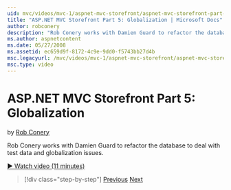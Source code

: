 ```yaml
---
uid: mvc/videos/mvc-1/aspnet-mvc-storefront/aspnet-mvc-storefront-part-5-globalization
title: "ASP.NET MVC Storefront Part 5: Globalization | Microsoft Docs"
author: robconery
description: "Rob Conery works with Damien Guard to refactor the database to deal with test data and globalization issues."
ms.author: aspnetcontent
ms.date: 05/27/2008
ms.assetid: ec659d9f-8172-4c9e-9dd0-f5743bb27d4b
msc.legacyurl: /mvc/videos/mvc-1/aspnet-mvc-storefront/aspnet-mvc-storefront-part-5-globalization
msc.type: video
---
```

ASP.NET MVC Storefront Part 5: Globalization
====================
by [Rob Conery](https://github.com/robconery)

Rob Conery works with Damien Guard to refactor the database to deal with test data and globalization issues.

[&#9654; Watch video (11 minutes)](https://channel9.msdn.com/Blogs/ASP-NET-Site-Videos/aspnet-mvc-storefront-part-5-globalization)

> [!div class="step-by-step"]
> [Previous](aspnet-mvc-storefront-part-4-linq-to-sql-spike.md)
> [Next](aspnet-mvc-storefront-part-6-finishing-the-repository-and-initial-ui-work.md)
